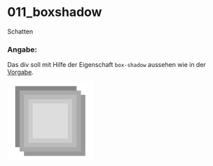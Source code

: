 011_boxshadow
========
Schatten

### Angabe:

Das div soll mit Hilfe der Eigenschaft `box-shadow` aussehen wie in der [Vorgabe](vorgabe.png).

![Vorgabe](vorgabe.png)